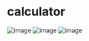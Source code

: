 # calculator
![image](https://github.com/RomuuloGoncalves/calculator/assets/104324780/631c135b-5a62-4571-9657-2eff18b9d9dc)
![image](https://github.com/RomuuloGoncalves/calculator/assets/104324780/87ce7951-e999-4268-b34c-2a16dcd34ed1)
![image](https://github.com/RomuuloGoncalves/calculator/assets/104324780/32b91962-3473-4fbd-81d0-5ff888833798)
